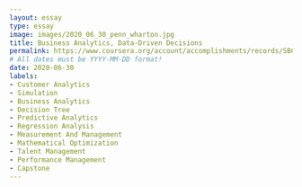 ```yaml
---
layout: essay
type: essay
image: images/2020_06_30_penn_wharton.jpg
title: Business Analytics, Data-Driven Decisions
permalink: https://www.coursera.org/account/accomplishments/records/SBCBJ42Q2F42
# All dates must be YYYY-MM-DD format!
date: 2020-06-30
labels:
- Customer Analytics
- Simulation
- Business Analytics
- Decision Tree
- Predictive Analytics
- Regression Analysis
- Measurement And Management
- Mathematical Optimization
- Talent Management
- Performance Management
- Capstone
---
```

